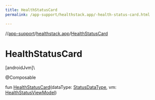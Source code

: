 ```yaml
---
title: HealthStatusCard
permalink: /app-support/healthstack.app/-health-status-card.html

---
```

//[app-support](/app-support.html)/[healthstack.app](index.html)/[HealthStatusCard](-health-status-card.html)



# HealthStatusCard



[androidJvm]\




@Composable



fun [HealthStatusCard](-health-status-card.html)(dataType: [StatusDataType](../healthstack.app.status/-status-data-type/index.html), vm: [HealthStatusViewModel](../healthstack.app.viewmodel/-health-status-view-model/index.html))




